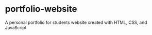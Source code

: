 # portfolio-website
A personal portfolio for students website created with HTML, CSS, and JavaScript
